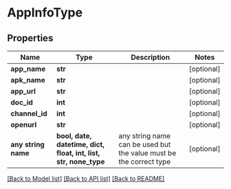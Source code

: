 # AppInfoType


## Properties
Name | Type | Description | Notes
------------ | ------------- | ------------- | -------------
**app_name** | **str** |  | [optional] 
**apk_name** | **str** |  | [optional] 
**app_url** | **str** |  | [optional] 
**doc_id** | **int** |  | [optional] 
**channel_id** | **int** |  | [optional] 
**openurl** | **str** |  | [optional] 
**any string name** | **bool, date, datetime, dict, float, int, list, str, none_type** | any string name can be used but the value must be the correct type | [optional]

[[Back to Model list]](../README.md#documentation-for-models) [[Back to API list]](../README.md#documentation-for-api-endpoints) [[Back to README]](../README.md)


